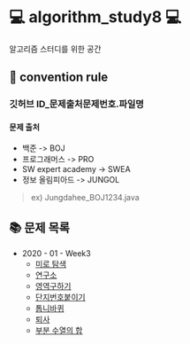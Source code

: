 # :computer: algorithm_study8 :computer:

알고리즘 스터디를 위한 공간

## :pushpin: convention rule
### 깃허브 ID_문제출처문제번호.파일명

#### 문제 출처
* 백준 -> BOJ
* 프로그래머스 -> PRO
* SW expert academy -> SWEA
* 정보 올림피아드 -> JUNGOL

> ex) Jungdahee_BOJ1234.java


## :books: 문제 목록
* 2020 - 01 - Week3
  * [미로 탐색](https://www.acmicpc.net/problem/2178)
  * [연구소](https://www.acmicpc.net/problem/14502)
  * [영역구하기](https://www.acmicpc.net/problem/2583)
  * [단지번호붙이기](https://www.acmicpc.net/problem/2667)
  * [톱니바퀴](https://www.acmicpc.net/problem/14891)
  * [퇴사](https://www.acmicpc.net/problem/14501)
  * [부분 수열의 합](https://www.acmicpc.net/problem/1182)

